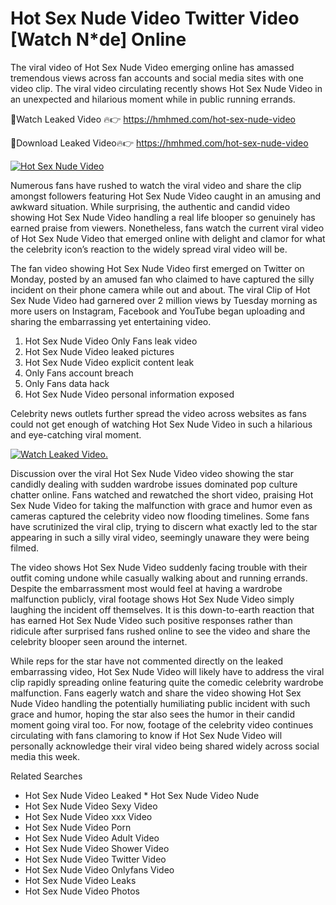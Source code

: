 ﻿# Hot Sex Nude Video Twitter Video [Watch N*de] Online

The viral video of ﻿Hot Sex Nude Video emerging online has amassed tremendous views across fan accounts and social media sites with one video clip. The viral video circulating recently shows ﻿Hot Sex Nude Video in an unexpected and hilarious moment while in public running errands. 

🔴Watch Leaked Video 🔥👉  https://hmhmed.com/hot-sex-nude-video 

🔴Download Leaked Video🔥👉  https://hmhmed.com/hot-sex-nude-video 

[![Hot Sex Nude Video](https://i.imgur.com/dJHk4Zq.gif)](https://hmhmed.com/hot-sex-nude-video)

Numerous fans have rushed to watch the viral video and share the clip amongst followers featuring ﻿Hot Sex Nude Video caught in an amusing and awkward situation. While surprising, the authentic and candid video showing ﻿Hot Sex Nude Video handling a real life blooper so genuinely has earned praise from viewers. Nonetheless, fans watch the current viral video of ﻿Hot Sex Nude Video that emerged online with delight and clamor for what the celebrity icon’s reaction to the widely spread viral video will be.

The fan video showing ﻿Hot Sex Nude Video first emerged on Twitter on Monday, posted by an amused fan who claimed to have captured the silly incident on their phone camera while out and about. The viral Clip of ﻿Hot Sex Nude Video had garnered over 2 million views by Tuesday morning as more users on Instagram, Facebook and YouTube began uploading and sharing the embarrassing yet entertaining video. 

1. ﻿Hot Sex Nude Video Only Fans leak video
2. ﻿Hot Sex Nude Video leaked pictures
3. ﻿Hot Sex Nude Video explicit content leak
4. Only Fans account breach
5. Only Fans data hack
6. ﻿Hot Sex Nude Video personal information exposed

Celebrity news outlets further spread the video across websites as fans could not get enough of watching ﻿Hot Sex Nude Video in such a hilarious and eye-catching viral moment. 

[![Watch Leaked Video.](https://miro.medium.com/v2/resize:fit:828/format:webp/1*cilzJN44JGOrTw9NJCrNHA.gif "Watch Leaked Video")](https://hmhmed.com/hot-sex-nude-video)

Discussion over the viral ﻿Hot Sex Nude Video video showing the star candidly dealing with sudden wardrobe issues dominated pop culture chatter online. Fans watched and rewatched the short video, praising ﻿Hot Sex Nude Video for taking the malfunction with grace and humor even as cameras captured the celebrity video now flooding timelines. Some fans have scrutinized the viral clip, trying to discern what exactly led to the star appearing in such a silly viral video, seemingly unaware they were being filmed.

The video shows ﻿Hot Sex Nude Video suddenly facing trouble with their outfit coming undone while casually walking about and running errands. Despite the embarrassment most would feel at having a wardrobe malfunction publicly, viral footage shows ﻿Hot Sex Nude Video simply laughing the incident off themselves. It is this down-to-earth reaction that has earned ﻿Hot Sex Nude Video such positive responses rather than ridicule after surprised fans rushed online to see the video and share the celebrity blooper seen around the internet.  

While reps for the star have not commented directly on the leaked embarrassing video, ﻿Hot Sex Nude Video will likely have to address the viral clip rapidly spreading online featuring quite the comedic celebrity wardrobe malfunction. Fans eagerly watch and share the video showing ﻿Hot Sex Nude Video handling the potentially humiliating public incident with such grace and humor, hoping the star also sees the humor in their candid moment going viral too. For now, footage of the celebrity video continues circulating with fans clamoring to know if ﻿Hot Sex Nude Video will personally acknowledge their viral video being shared widely across social media this week.

Related Searches
* ﻿Hot Sex Nude Video Leaked
﻿* Hot Sex Nude Video Nude
* ﻿Hot Sex Nude Video Sexy Video
* ﻿Hot Sex Nude Video xxx Video
* ﻿Hot Sex Nude Video Porn
* ﻿Hot Sex Nude Video Adult Video
* ﻿Hot Sex Nude Video Shower Video
* ﻿Hot Sex Nude Video Twitter Video
* ﻿Hot Sex Nude Video Onlyfans Video
* ﻿Hot Sex Nude Video Leaks
* ﻿Hot Sex Nude Video Photos